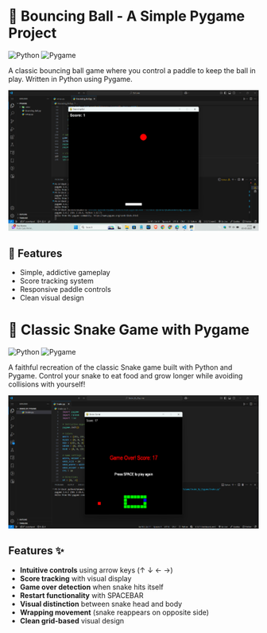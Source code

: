 # 🏀 Bouncing Ball - A Simple Pygame Project

![Python](https://img.shields.io/badge/python-3.x-blue)
![Pygame](https://img.shields.io/badge/pygame-2.x-green)

A classic bouncing ball game where you control a paddle to keep the ball in play. Written in Python using Pygame.

![Game Screenshot](./Bouncing_Ball/assets/Screenshot%202025-05-05%20174355.png)

## 🚀 Features
- Simple, addictive gameplay
- Score tracking system
- Responsive paddle controls
- Clean visual design


# 🐍 Classic Snake Game with Pygame

![Python](https://img.shields.io/badge/python-3.8+-blue?logo=python)
![Pygame](https://img.shields.io/badge/pygame-2.0+-green?logo=pygame)

A faithful recreation of the classic Snake game built with Python and Pygame. Control your snake to eat food and grow longer while avoiding collisions with yourself!

![Game Screenshot](./Snake_By_Pygame/assets/Screenshot%202025-05-06%20191853.png)

## Features ✨

- **Intuitive controls** using arrow keys (↑ ↓ ← →)
- **Score tracking** with visual display
- **Game over detection** when snake hits itself
- **Restart functionality** with SPACEBAR
- **Visual distinction** between snake head and body
- **Wrapping movement** (snake reappears on opposite side)
- **Clean grid-based** visual design
